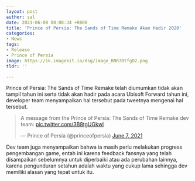 ```yaml
---
layout: post
author: sal
date: 2021-06-08 08:08:34 +0800
title: 'Prince of Persia: The Sands of Time Remake Akan Hadir 2020'
categories:
- News
tags:
- Release
- Prince of Persia
image: https://ik.imagekit.io/dsg/image_BNR7DtfgD2.png
tldr: ''

---
```

Prince of Persia: The Sands of Time Remake telah diumumkan tidak akan tampil tahun ini serta tidak akan hadir pada acara Ubisoft Forward tahun ini, developer team menyampaikan hal tersebut pada tweetnya mengenai hal tersebut.

<blockquote class="twitter-tweet"><p lang="en" dir="ltr">A message from the Prince of Persia: The Sands of Time Remake dev team: <a href="https://t.co/3B8tgUGkwl">pic.twitter.com/3B8tgUGkwl</a></p>&mdash; Prince of Persia (@princeofpersia) <a href="https://twitter.com/princeofpersia/status/1401924414975905792?ref_src=twsrc%5Etfw">June 7, 2021</a></blockquote> <script async src="https://platform.twitter.com/widgets.js" charset="utf-8"></script>

Dev team juga menyampaikan bahwa ia masih perlu melakukan progress pengembangan game, entah ini karena feedback fansnya yang telah disampaikan sebelumnya untuk diperbaiki atau ada perubahan lainnya, karena pengunduran setahun adalah waktu yang cukup lama sehingga dev memiliki alasan yang tepat untuk itu.